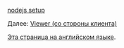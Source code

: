 [nodejs setup](/ru-RU/viewer/nodejs.md ':include :type=markdown')

Далее: [Viewer (со стороны клиента)](/ru-RU/viewer/2legged/ui)

[Эта страница на английском языке](https://learnforge.autodesk.io/#/viewer/2legged/nodejs).
